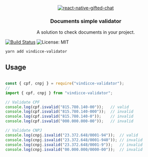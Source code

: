 <p align="center" >
  <p align="center" >
    <a href="">
      <img alt="react-native-gifted-chat" src="https://user-images.githubusercontent.com/22872282/77975177-b34a2900-72cf-11ea-845d-6e40ab6718d4.png" />
    </a>
  </p>
</p>

<h3 align="center">
  Documents simple validator
</h3>
<p align="center">
  A solution to check documents in your project.
</p>

[![Build Status](https://travis-ci.org/fnando/cpf.svg?branch=master)](https://travis-ci.org/fnando/cpf)
![License: MIT](https://img.shields.io/npm/l/@fnando/cpf.svg)

```
yarn add vindicce-validator
```

## Usage

```js

const { cpf, cnpj } = require("vindicce-validator");
//
import { cpf, cnpj } from "vindicce-validator";

// Validate CPF
console.log(cpf.isvalid("815.780.140-00"));   // valid
console.log(cpf.isvalid("815.780.140-000"));  // invalid
console.log(cpf.isvalid("815.780.140-0"));    // invalid
console.log(cpf.isvalid("000.000.000-00"));   // invalid

// Validate CNPJ
console.log(cnpj.isvalid("23.372.648/0001-94"));  // valid
console.log(cnpj.isvalid("23.372.648/0001-940")); // invalid
console.log(cnpj.isvalid("23.372.648/0001-9"));   // invalid
console.log(cnpj.isvalid("00.000.000/0000-00"));  // invalid

```
